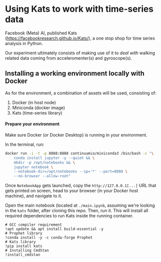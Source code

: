 # Using Kats to work with time-series data

Facebook (Meta) AI, published Kats (https://facebookresearch.github.io/Kats/), a one stop shop for time series analysis in Python.

Our experiment ultimately consists of making use of it to *deal with* walking related data coming from acceleromenter(s) and gyroscope(s).

## Installing a working environment locally with Docker

As for the environment, a combination of assets will be used, consisting of:

1. Docker (in host node)
2. Miniconda (docker image)
3. Kats (time-series library)

#### Prepare your environment

Make sure Docker (or Docker Desktop) is running in your environment.

In the terminal, run:

```bash
docker run -i -t -p 8888:8888 continuumio/miniconda3 /bin/bash -c "\
    conda install jupyter -y --quiet && \
    mkdir -p /opt/notebooks && \
    jupyter notebook \
    --notebook-dir=/opt/notebooks --ip='*' --port=8888 \
    --no-browser --allow-root"
```

Once `NotebookApp` gets launched, copy the `http://127.0.0.1[...]` URL that gets printed on screen, head to your browser (in your Docker host machine), and navigate to it.

Open the main notebook (located at `./main.ipynb`, assuming we're looking in the `kats` folder, after cloning this repo. Then, run it. This will install all required dependencies to run Kats inside the running container.

```
# GCC compiler requirement
!apt update && apt install build-essential -y
# Prophet library
!conda install -y -c conda-forge Prophet
# Kats library
!pip install kats
# Installing CmdStan
!install_cmdstan
```